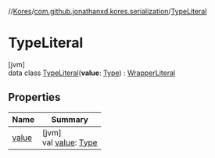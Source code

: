 //[Kores](../../../index.md)/[com.github.jonathanxd.kores.serialization](../index.md)/[TypeLiteral](index.md)

# TypeLiteral

[jvm]\
data class [TypeLiteral](index.md)(**value**: [Type](https://docs.oracle.com/javase/8/docs/api/java/lang/reflect/Type.html)) : [WrapperLiteral](../-wrapper-literal/index.md)

## Properties

| Name | Summary |
|---|---|
| [value](value.md) | [jvm]<br>val [value](value.md): [Type](https://docs.oracle.com/javase/8/docs/api/java/lang/reflect/Type.html) |
